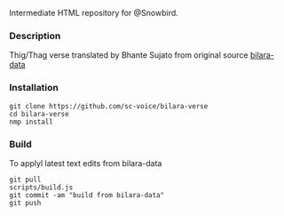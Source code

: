 Intermediate HTML repository for @Snowbird.

### Description
Thig/Thag verse translated by Bhante Sujato 
from original source [bilara-data](https://github.com/suttacentral/bilara-data)

### Installation

```
git clone https://github.com/sc-voice/bilara-verse
cd bilara-verse
nmp install
```


### Build
To applyl latest text edits from bilara-data

```
git pull
scripts/build.js
git commit -am "build from bilara-data"
git push
```
